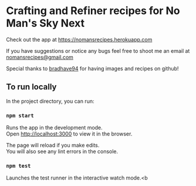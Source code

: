 # Crafting and Refiner recipes for No Man's Sky Next

Check out the app at https://nomansrecipes.herokuapp.com

If you have suggestions or notice any bugs feel free to shoot me an email at nomansrecipes@gmail.com


Special thanks to [bradhave94](https://github.com/bradhave94) for having images and recipes on github!


## To run locally

In the project directory, you can run:

### `npm start`

Runs the app in the development mode.<br>
Open [http://localhost:3000](http://localhost:3000) to view it in the browser.

The page will reload if you make edits.<br>
You will also see any lint errors in the console.

### `npm test`

Launches the test runner in the interactive watch mode.<b